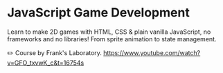 # JavaScript Game Development

Learn to make 2D games with HTML, CSS & plain vanilla JavaScript, no frameworks and no libraries! From sprite animation to state management.

✏️ Course by Frank's Laboratory.
https://www.youtube.com/watch?v=GFO_txvwK_c&t=16754s
